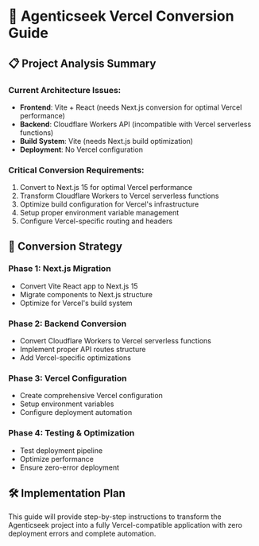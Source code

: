 # 🚀 Agenticseek Vercel Conversion Guide

## 📋 Project Analysis Summary

### Current Architecture Issues:
- **Frontend**: Vite + React (needs Next.js conversion for optimal Vercel performance)
- **Backend**: Cloudflare Workers API (incompatible with Vercel serverless functions)
- **Build System**: Vite (needs Next.js build optimization)
- **Deployment**: No Vercel configuration

### Critical Conversion Requirements:
1. Convert to Next.js 15 for optimal Vercel performance
2. Transform Cloudflare Workers to Vercel serverless functions
3. Optimize build configuration for Vercel's infrastructure
4. Setup proper environment variable management
5. Configure Vercel-specific routing and headers

## 🎯 Conversion Strategy

### Phase 1: Next.js Migration
- Convert Vite React app to Next.js 15
- Migrate components to Next.js structure
- Optimize for Vercel's build system

### Phase 2: Backend Conversion
- Convert Cloudflare Workers to Vercel serverless functions
- Implement proper API routes structure
- Add Vercel-specific optimizations

### Phase 3: Vercel Configuration
- Create comprehensive Vercel configuration
- Setup environment variables
- Configure deployment automation

### Phase 4: Testing & Optimization
- Test deployment pipeline
- Optimize performance
- Ensure zero-error deployment

## 🛠️ Implementation Plan

This guide will provide step-by-step instructions to transform the Agenticseek project into a fully Vercel-compatible application with zero deployment errors and complete automation.
